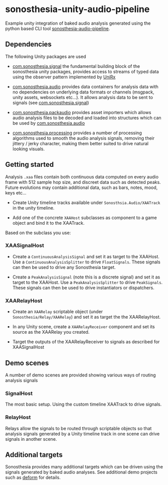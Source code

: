 # sonosthesia-unity-audio-pipeline

Example unity integration of baked audio analysis generated using the python based CLI tool [sonosthesia-audio-pipeline](https://github.com/jbat100/sonosthesia-audio-pipeline).

## Dependencies

The following Unity packages are used

- [com.sonosthesia.signal](https://github.com/jbat100/sonosthesia-unity-packages/tree/main/packages/com.sonosthesia.signal) the fundamental building block of the sonosthesia unity packages, provides access to streams of typed data using the observer pattern implemented by [UniRx](https://github.com/neuecc/UniRx)

- [com.sonosthesia.audio](https://github.com/jbat100/sonosthesia-unity-packages/tree/main/packages/com.sonosthesia.audio) provides data containers for analysis data with no dependencies on underlying data formats or channels (msgpack, unity assets, websockets etc...). It allows analysis data to be sent to signals (see [com.sonosthesia.signal](https://github.com/jbat100/sonosthesia-unity-packages/tree/main/packages/com.sonosthesia.signal))

- [com.sonosthesia.packaudio](https://github.com/jbat100/sonosthesia-unity-packages/tree/main/packages/com.sonosthesia.packaudio) provides asset importers which allows audio analysis files to be decoded and loaded into structures which can be used by [com.sonosthesia.audio](https://github.com/jbat100/sonosthesia-unity-packages/tree/main/packages/com.sonosthesia.audio)

- [com.sonosthesia.processing](https://github.com/jbat100/sonosthesia-unity-packages/tree/main/packages/com.sonosthesia.processing) provides a number of processing algorithms used to smooth the audio analysis signals, removing their jittery / jerky character, making them better suited to drive natural looking visuals.


## Getting started

Analysis `.xaa` files contain both continuous data computed on every audio frame with 512 sample hop size, and discreet data such as detected peaks. Future evolutions may contain additional data, such as bars, notes, mood, keys etc...

- Create Unity timeline tracks available under `Sonosthsia.Audio/XAATrack` in the unity timeline.

- Add one of the concrete `XAAHost` subclasses as component to a game object and bind it to the XAATrack.

Based on the subclass you use:

### XAASignalHost

- Create a `ContinuousAnalysisSignal` and set it as target to the XAAHost. Use a `ContinuousAnalysisSplitter` to drive `FloatSignals`. These signals can then be used to drive any Sonosthesia target. 

- Create a `PeakAnalysisSignal` (note this is a discrete signal) and set it as target to the XAAHost. Use a `PeakAnalysisSplitter` to drive `PeakSignals`. These signals can then be used to drive instantiators or dispatchers.

### XAARelayHost

- Create an `XAARelay` scriptable object (under `Sonosthesia/Relay/XAARelay`) and set it as target the the XAARelayHost. 

- In any Unity scene, create a `XAARelayReceiver` component and set its source as the XAARelay you created.

- Target the outputs of the XAARelayReceiver to signals as described for XAASignalHost

## Demo scenes

A number of demo scenes are provided showing various ways of routing analysis signals

### SignalHost

The most basic setup. Using the custom timeline XAATrack to drive signals.

### RelayHost

Relays allow the signals to be routed through scriptable objects so that analysis signals generated by a Unity timeline track in one scene can drive signals in another scene.

## Additional targets

Sonosthesia provides many additional targets which can be driven using the signals generated by baked audio analyses. See additional demo projects such as [deform](https://github.com/jbat100/sonosthesia-unity-demo-deform) for details.